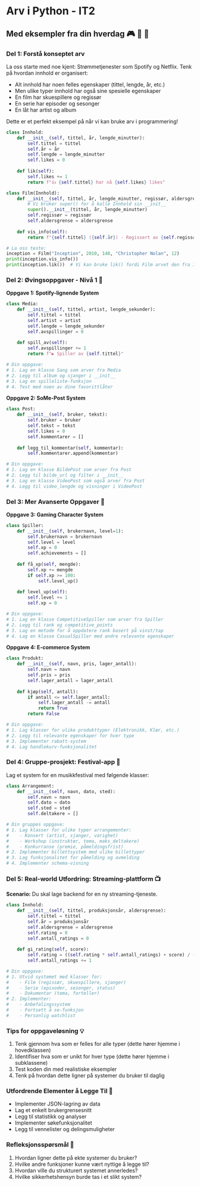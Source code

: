 # Arv i Python - IT2
## Med eksempler fra din hverdag 🎮 🎵 📱

### Del 1: Forstå konseptet arv

La oss starte med noe kjent: Strømmetjenester som Spotify og Netflix.
Tenk på hvordan innhold er organisert:
- Alt innhold har noen felles egenskaper (tittel, lengde, år, etc.)
- Men ulike typer innhold har også sine spesielle egenskaper
- En film har skuespillere og regissør
- En serie har episoder og sesonger
- En låt har artist og album

Dette er et perfekt eksempel på når vi kan bruke arv i programmering!

```python
class Innhold:
    def __init__(self, tittel, år, lengde_minutter):
        self.tittel = tittel
        self.år = år
        self.lengde = lengde_minutter
        self.likes = 0
    
    def lik(self):
        self.likes += 1
        return f"👍 {self.tittel} har nå {self.likes} likes"

class Film(Innhold):
    def __init__(self, tittel, år, lengde_minutter, regissør, aldersgrense):
        # Vi bruker super() for å kalle Innhold sin __init__
        super().__init__(tittel, år, lengde_minutter)
        self.regissør = regissør
        self.aldersgrense = aldersgrense
    
    def vis_info(self):
        return f"{self.tittel} ({self.år}) - Regissert av {self.regissør}"

# La oss teste:
inception = Film("Inception", 2010, 148, "Christopher Nolan", 12)
print(inception.vis_info())
print(inception.lik())  # Vi kan bruke lik() fordi Film arvet den fra Innhold
```

### Del 2: Øvingsoppgaver - Nivå 1 🎯

**Oppgave 1: Spotify-lignende System**
```python
class Media:
    def __init__(self, tittel, artist, lengde_sekunder):
        self.tittel = tittel
        self.artist = artist
        self.lengde = lengde_sekunder
        self.avspillinger = 0
    
    def spill_av(self):
        self.avspillinger += 1
        return f"▶️ Spiller av {self.tittel}"

# Din oppgave:
# 1. Lag en klasse Sang som arver fra Media
# 2. Legg til album og sjanger i __init__
# 3. Lag en spilleliste-funksjon
# 4. Test med noen av dine favorittlåter
```

**Oppgave 2: SoMe-Post System**
```python
class Post:
    def __init__(self, bruker, tekst):
        self.bruker = bruker
        self.tekst = tekst
        self.likes = 0
        self.kommentarer = []
    
    def legg_til_kommentar(self, kommentar):
        self.kommentarer.append(kommentar)

# Din oppgave:
# 1. Lag en klasse BildePost som arver fra Post
# 2. Legg til bilde_url og filter i __init__
# 3. Lag en klasse VideoPost som også arver fra Post
# 4. Legg til video_lengde og visninger i VideoPost
```

### Del 3: Mer Avanserte Oppgaver 🚀

**Oppgave 3: Gaming Character System**
```python
class Spiller:
    def __init__(self, brukernavn, level=1):
        self.brukernavn = brukernavn
        self.level = level
        self.xp = 0
        self.achievements = []
    
    def få_xp(self, mengde):
        self.xp += mengde
        if self.xp >= 100:
            self.level_up()
    
    def level_up(self):
        self.level += 1
        self.xp = 0

# Din oppgave:
# 1. Lag en klasse CompetitiveSpiller som arver fra Spiller
# 2. Legg til rank og competitive_points
# 3. Lag en metode for å oppdatere rank basert på vinst/tap
# 4. Lag en klasse CasualSpiller med andre relevante egenskaper
```

**Oppgave 4: E-commerce System**
```python
class Produkt:
    def __init__(self, navn, pris, lager_antall):
        self.navn = navn
        self.pris = pris
        self.lager_antall = lager_antall
    
    def kjøp(self, antall):
        if antall <= self.lager_antall:
            self.lager_antall -= antall
            return True
        return False

# Din oppgave:
# 1. Lag klasser for ulike produkttyper (Elektronikk, Klær, etc.)
# 2. Legg til relevante egenskaper for hver type
# 3. Implementer rabatt-system
# 4. Lag handlekurv-funksjonalitet
```

### Del 4: Gruppe-prosjekt: Festival-app 🎵

Lag et system for en musikkfestival med følgende klasser:

```python
class Arrangement:
    def __init__(self, navn, dato, sted):
        self.navn = navn
        self.dato = dato
        self.sted = sted
        self.deltakere = []

# Din gruppes oppgave:
# 1. Lag klasser for ulike typer arrangementer:
#    - Konsert (artist, sjanger, varighet)
#    - Workshop (instruktør, tema, maks_deltakere)
#    - Konkurranse (premie, påmeldingsfrist)
# 2. Implementer billettsystem med ulike billettyper
# 3. Lag funksjonalitet for påmelding og avmelding
# 4. Implementer schema-visning
```

### Del 5: Real-world Utfordring: Streaming-plattform 📺

**Scenario:** Du skal lage backend for en ny streaming-tjeneste.

```python
class Innhold:
    def __init__(self, tittel, produksjonsår, aldersgrense):
        self.tittel = tittel
        self.år = produksjonsår
        self.aldersgrense = aldersgrense
        self.rating = 0
        self.antall_ratings = 0
    
    def gi_rating(self, score):
        self.rating = ((self.rating * self.antall_ratings) + score) / (self.antall_ratings + 1)
        self.antall_ratings += 1

# Din oppgave:
# 1. Utvid systemet med klasser for:
#    - Film (regissør, skuespillere, sjanger)
#    - Serie (episoder, sesonger, status)
#    - Dokumentar (tema, forteller)
# 2. Implementer:
#    - Anbefalingssystem
#    - Fortsett å se-funksjon
#    - Personlig watchlist
```

### Tips for oppgaveløsning 💡
1. Tenk gjennom hva som er felles for alle typer (dette hører hjemme i hovedklassen)
2. Identifiser hva som er unikt for hver type (dette hører hjemme i subklassene)
3. Test koden din med realistiske eksempler
4. Tenk på hvordan dette ligner på systemer du bruker til daglig

### Utfordrende Elementer å Legge Til 🌟
- Implementer JSON-lagring av data
- Lag et enkelt brukergrensesnitt
- Legg til statistikk og analyser
- Implementer søkefunksjonalitet
- Legg til vennelister og delingsmuligheter

### Refleksjonsspørsmål 🤔
1. Hvordan ligner dette på ekte systemer du bruker?
2. Hvilke andre funksjoner kunne vært nyttige å legge til?
3. Hvordan ville du strukturert systemet annerledes?
4. Hvilke sikkerhetshensyn burde tas i et slikt system?

